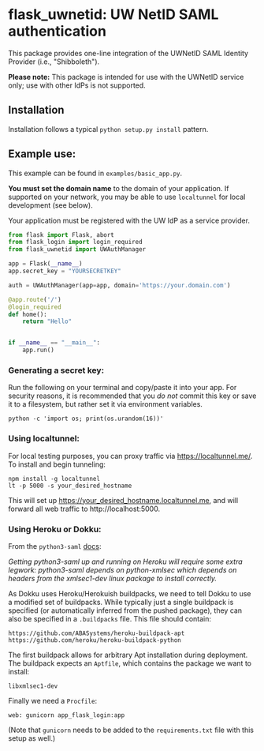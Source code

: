 # flask_uwnetid: UW NetID SAML authentication

This package provides one-line integration of the UWNetID SAML Identity Provider (i.e., "Shibboleth"). 

**Please note:** This package is intended for use with the UWNetID service only; use with other IdPs is not supported.

## Installation

Installation follows a typical `python setup.py install` pattern. 

## Example use:

This example can be found in `examples/basic_app.py`. 

**You must set the domain name** to the domain of your application. If supported on your network, you may be able to use `localtunnel` for local development (see below).

Your application must be registered with the UW IdP as a service provider.

```python
from flask import Flask, abort
from flask_login import login_required
from flask_uwnetid import UWAuthManager

app = Flask(__name__)
app.secret_key = "YOURSECRETKEY"

auth = UWAuthManager(app=app, domain='https://your.domain.com')

@app.route('/')
@login_required
def home():
    return "Hello"


if __name__ == "__main__":
    app.run()
```


### Generating a secret key:

Run the following on your terminal and copy/paste it into your app. 
For security reasons, it is recommended that you _do not_ commit this key or save it to a filesystem, but rather set it via environment variables.

    python -c 'import os; print(os.urandom(16))'


### Using localtunnel:
For local testing purposes, you can proxy traffic via https://localtunnel.me/. To install and begin tunneling:
```
npm install -g localtunnel
lt -p 5000 -s your_desired_hostname
```
This will set up https://your_desired_hostname.localtunnel.me, and will forward all web traffic to http://localhost:5000.


### Using Heroku or Dokku:

From the `python3-saml` [docs](https://github.com/onelogin/python3-saml/#getting-up-and-running-on-heroku):

*Getting python3-saml up and running on Heroku will require some extra legwork: python3-saml depends on python-xmlsec which depends on headers from the xmlsec1-dev linux package to install correctly.*

As Dokku uses Heroku/Herokuish buildpacks, we need to tell Dokku to use a modified set of buildpacks. While typically just a single buildpack is specified (or automatically inferred from the pushed package), they can also be specified in a `.buildpacks` file. This file should contain:

    https://github.com/ABASystems/heroku-buildpack-apt
    https://github.com/heroku/heroku-buildpack-python

The first buildpack allows for arbitrary Apt installation during deployment. The buildpack expects an `Aptfile`, which contains the package we want to install:

    libxmlsec1-dev

Finally we need a `Procfile`:

    web: gunicorn app_flask_login:app

(Note that `gunicorn` needs to be added to the `requirements.txt` file with this setup as well.)
